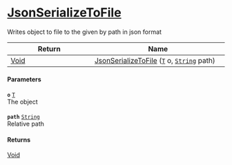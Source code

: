 # [JsonSerializeToFile](./SerializationHelper--JsonSerializeToFile.md)

Writes object to file to the given by path in json format

| Return<div><a href="#"><img width=375></a></div> | Name<div><a href="#"><img width=525></a></div> | 
| --- | --- | 
| [Void](https://docs.microsoft.com/en-us/dotnet/api/System.Void) | [JsonSerializeToFile](./SerializationHelper--JsonSerializeToFile.md) ([`T`](./SerializationHelper--JsonSerializeToFile.md) o, [`String`](https://docs.microsoft.com/en-us/dotnet/api/System.String) path) | 


#### Parameters
**`o`**  [`T`](./SerializationHelper--JsonSerializeToFile.md)<br>The object<br><br>**`path`**  [`String`](https://docs.microsoft.com/en-us/dotnet/api/System.String)<br>Relative path
#### Returns
[Void](https://docs.microsoft.com/en-us/dotnet/api/System.Void)<br>
